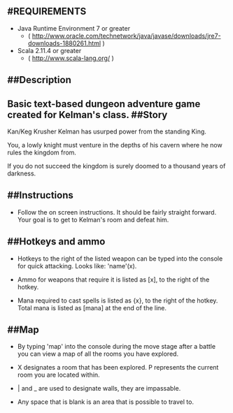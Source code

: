 #REQUIREMENTS
----------
* Java Runtime Environment 7 or greater 
    * ( http://www.oracle.com/technetwork/java/javase/downloads/jre7-downloads-1880261.html )
* Scala 2.11.4 or greater 
    * ( http://www.scala-lang.org/ )

##Description
----------
Basic text-based dungeon adventure game created for Kelman's class.
##Story
----------
Kan/Keg Krusher Kelman has usurped power from the standing King. 

You, a lowly knight must venture in the depths of his cavern where he now rules the kingdom from.

If you do not succeed the kingdom is surely doomed to a thousand years of darkness.

##Instructions
----------
* Follow the on screen instructions. It should be fairly straight forward. Your goal is to get to Kelman's room and defeat him.

##Hotkeys and ammo
----------
* Hotkeys to the right of the listed weapon can be typed into the console for quick attacking. Looks like: 'name'(x).

* Ammo for weapons that require it is listed as [x], to the right of the hotkey.

* Mana required to cast spells is listed as {x}, to the right of the hotkey. Total mana is listed as [mana] at the end of the line.
  
##Map
----------
* By typing 'map' into the console during the move stage after a battle you can view a map of all the rooms you have explored.

* X designates a room that has been explored. P represents the current room you are located within.

* | and _ are used to designate walls, they are impassable.

* Any space that is blank is an area that is possible to travel to.
